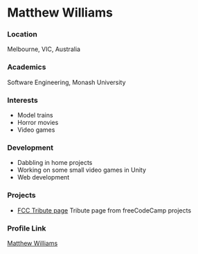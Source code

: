 # Matthew Williams

### Location

Melbourne, VIC, Australia

### Academics

Software Engineering, Monash University

### Interests

- Model trains
- Horror movies
- Video games

### Development

- Dabbling in home projects
- Working on some small video games in Unity
- Web development

### Projects

- [FCC Tribute page](https://orangegrove1955.github.io/freecodecamp-tribute-page/) Tribute page from freeCodeCamp projects

### Profile Link

[Matthew Williams](https://github.com/orangegrove1955)